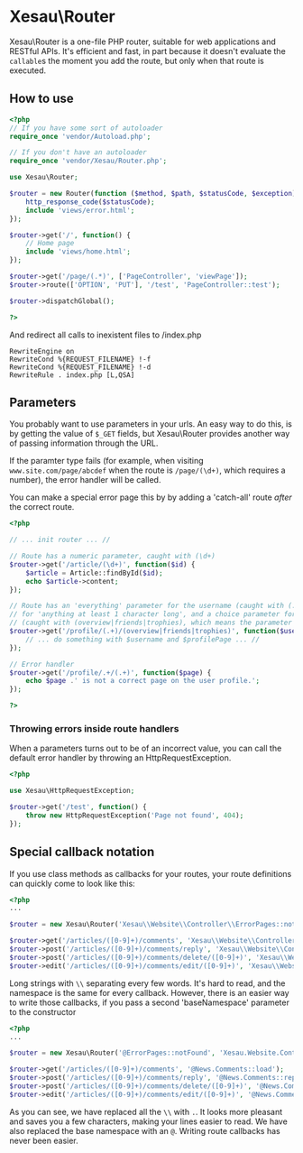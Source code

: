 # Xesau\Router
Xesau\Router is a one-file PHP router, suitable for web applications and RESTful APIs.
It's efficient and fast, in part because it doesn't evaluate the `callable`s the moment you add the route, but only when that route is executed.

## How to use
```php
<?php
// If you have some sort of autoloader
require_once 'vendor/Autoload.php';

// If you don't have an autoloader
require_once 'vendor/Xesau/Router.php';

use Xesau\Router;

$router = new Router(function ($method, $path, $statusCode, $exception) {
    http_response_code($statusCode);
    include 'views/error.html';
}); 

$router->get('/', function() {
    // Home page
    include 'views/home.html';
});

$router->get('/page/(.*)', ['PageController', 'viewPage']);
$router->route(['OPTION', 'PUT'], '/test', 'PageController::test');

$router->dispatchGlobal();

?>
```
And redirect all calls to inexistent files to /index.php

    RewriteEngine on
    RewriteCond %{REQUEST_FILENAME} !-f
    RewriteCond %{REQUEST_FILENAME} !-d
    RewriteRule . index.php [L,QSA]

## Parameters
You probably want to use parameters in your urls. An easy way to do this, is by getting the value of `$_GET` fields, but Xesau\Router provides another way of passing information through the URL.

If the paramter type fails (for example, when visiting `www.site.com/page/abcdef` when the route is `/page/(\d+)`, which requires a number), the error handler will be called.

You can make a special error page this by by adding a 'catch-all' route *after* the correct route.

```php
<?php

// ... init router ... //

// Route has a numeric parameter, caught with (\d+)
$router->get('/article/(\d+)', function($id) {
    $article = Article::findById($id);
    echo $article->content;
});

// Route has an 'everything' parameter for the username (caught with (.+), which is regex
// for 'anything at least 1 character long', and a choice parameter for the page
// (caught with (overview|friends|trophies), which means the parameter must be one of those
$router->get('/profile/(.+)/(overview|friends|trophies)', function($username, $profilePage) {
    // ... do something with $username and $profilePage ... //
});

// Error handler
$router->get('/profile/.+/(.+)', function($page) {
    echo $page .' is not a correct page on the user profile.';
});

?>
```

### Throwing errors inside route handlers
When a parameters turns out to be of an incorrect value, you can call the default error handler by throwing an HttpRequestException.

```php
<?php

use Xesau\HttpRequestException;

$router->get('/test', function() {
    throw new HttpRequestException('Page not found', 404);
});

```

## Special callback notation
If you use class methods as callbacks for your routes, your route definitions can quickly come to look like this:
```php
<?php
...

$router = new Xesau\Router('Xesau\\Website\\Controller\\ErrorPages::notFound');

$router->get('/articles/([0-9]+)/comments', 'Xesau\\Website\\Controller\\News\\Comments::load');
$router->post('/articles/([0-9]+)/comments/reply', 'Xesau\\Website\\Controller\\News\\Comments::reply');
$router->post('/articles/([0-9]+)/comments/delete/([0-9]+)', 'Xesau\\Website\\Controller\\News\\Comments::delete');
$router->edit('/articles/([0-9]+)/comments/edit/([0-9]+)', 'Xesau\\Website\\Controller\\News\\Comments::edit');
```
Long strings with `\\` separating every few words. It's hard to read, and the namespace is the same for every callback. However, there is an easier way to write those callbacks, if you pass a second 'baseNamespace' parameter to the constructor
```php
<?php
...

$router = new Xesau\Router('@ErrorPages::notFound', 'Xesau.Website.Controller');

$router->get('/articles/([0-9]+)/comments', '@News.Comments::load');
$router->post('/articles/([0-9]+)/comments/reply', '@News.Comments::reply');
$router->post('/articles/([0-9]+)/comments/delete/([0-9]+)', '@News.Comments::delete');
$router->edit('/articles/([0-9]+)/comments/edit/([0-9]+)', '@News.Comments::edit');
```
As you can see, we have replaced all the `\\` with `.`. It looks more pleasant and saves you a few characters, making your lines easier to read. We have also replaced the base namespace with an `@`. Writing route callbacks has never been easier.
